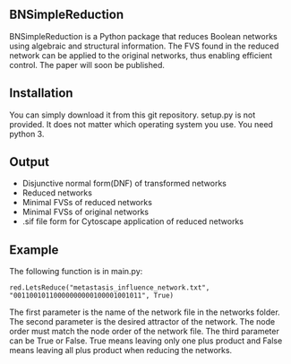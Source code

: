 ## BNSimpleReduction
BNSimpleReduction is a Python package that reduces Boolean networks using algebraic and structural information. The FVS found in the reduced network can be applied to the original networks, thus enabling efficient control. The paper will soon be published.

## Installation
You can simply download it from this git repository. setup.py is not provided. It does not matter which operating system you use. You need python 3.

## Output
- Disjunctive normal form(DNF) of transformed networks
- Reduced networks
- Minimal FVSs of reduced networks
- Minimal FVSs of original networks
- .sif file form for Cytoscape application of reduced networks

## Example
The following function is in main.py:
```
red.LetsReduce("metastasis_influence_network.txt", "00110010110000000000100001001011", True)
```

The first parameter is the name of the network file in the networks folder. The second parameter is the desired attractor of the network. The node order must match the node order of the network file. The third parameter can be True or False. True means leaving only one plus product and False means leaving all plus product when reducing the networks.
